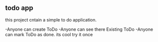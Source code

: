## todo app

this project cntain a simple to do application.
 
 -Anyone can create ToDo
 -Anyone can see there Existing ToDo
 -Anyone can  mark ToDo as done. 
 its cool try it once
 
